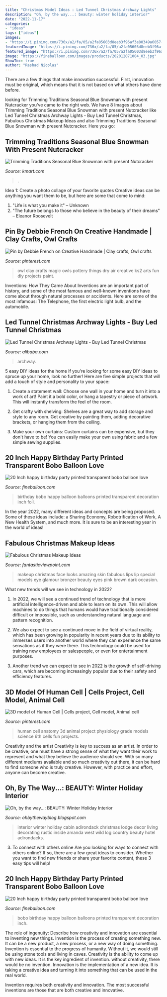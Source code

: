 ```yaml
---
title: "Christmas Model Ideas : Led Tunnel Christmas Archway Lights"
description: "Oh, by the way...: beauty: winter holiday interior"
date: "2022-11-17"
categories:
- "ideas"
tags: ["ideas"]
images:
- "https://i.pinimg.com/736x/a2/fa/05/a2fa05603d8eeb3f96af3e80349a6057--human-anatomy-physiology.jpg"
featuredImage: "https://i.pinimg.com/736x/a2/fa/05/a2fa05603d8eeb3f96af3e80349a6057--human-anatomy-physiology.jpg"
featured_image: "https://i.pinimg.com/736x/a2/fa/05/a2fa05603d8eeb3f96af3e80349a6057--human-anatomy-physiology.jpg"
image: "https://fineballoon.com/images/products/202012071004_03.jpg"
ShowToc: true
author: "Rashad Nicolas"
---
```



There are a few things that make innovation successful. First, innovation must be original, which means that it is not based on what others have done before.

	

		
looking for Trimming Traditions Seasonal Blue Snowman with present Nutcracker you've came to the right web. We have 8 Images about Trimming Traditions Seasonal Blue Snowman with present Nutcracker like Led Tunnel Christmas Archway Lights - Buy Led Tunnel Christmas, Fabulous Christmas Makeup Ideas and also Trimming Traditions Seasonal Blue Snowman with present Nutcracker. Here you go:
		
    
## Trimming Traditions Seasonal Blue Snowman With Present Nutcracker

<img loading=lazy src="https://c.shld.net/rpx/i/s/i/spin/10133090/prod_2307818512??hei=64&amp;wid=64&amp;qlt=50" onerror="this.onerror=null;this.src='https://tse3.mm.bing.net/th?id=OIP.VXHH82mwbUyxvntb1zoThQHaHa&amp;pid=15.1';" alt="Trimming Traditions Seasonal Blue Snowman with present Nutcracker">

_Source: kmart.com_

>. 

	

Idea 1: Create a photo collage of your favorite quotes
Creative ideas can be anything you want them to be, but here are some that come to mind: 

1. "Life is what you make it" – Unknown
2. "The future belongs to those who believe in the beauty of their dreams" – Eleanor Roosevelt

    
## Pin By Debbie French On Creative Handmade | Clay Crafts, Owl Crafts

<img loading=lazy src="https://i.pinimg.com/736x/37/57/81/375781e3b48971884a7898e2b6a75dcb--clay-owl-model-magic.jpg" onerror="this.onerror=null;this.src='https://tse4.mm.bing.net/th?id=OIP.Oq06oovRjkXTmeWG_OzvkgHaKr&amp;pid=15.1';" alt="Pin by Debbie French on Creative Handmade | Clay crafts, Owl crafts">

_Source: pinterest.com_

>owl clay crafts magic owls pottery things dry air creative ks2 arts fun diy projects paint. 

	

Inventions: How They Came About
Inventions are an important part of history, and some of the most famous and well-known inventions have come about through natural processes or accidents. Here are some of the most infamous: The Telephone, the first electric light bulb, and the automobile.

    
## Led Tunnel Christmas Archway Lights - Buy Led Tunnel Christmas

<img loading=lazy src="https://sc01.alicdn.com/kf/HTB1vqq7VY2pK1RjSZFsq6yNlXXaR/225928254/HTB1vqq7VY2pK1RjSZFsq6yNlXXaR.jpg" onerror="this.onerror=null;this.src='https://tse4.mm.bing.net/th?id=OIP.UuqyuuglEa6l2C51OIW9wgHaHI&amp;pid=15.1';" alt="Led Tunnel Christmas Archway Lights - Buy Led Tunnel Christmas">

_Source: alibaba.com_

>archway. 

	

5 easy DIY ideas for the home
If you're looking for some easy DIY ideas to spruce up your home, look no further! Here are five simple projects that will add a touch of style and personality to your space:
1. Create a statement wall: Choose one wall in your home and turn it into a work of art! Paint it a bold color, or hang a tapestry or piece of artwork. This will instantly transform the feel of the room.

2. Get crafty with shelving: Shelves are a great way to add storage and style to any room. Get creative by painting them, adding decorative brackets, or hanging them from the ceiling.

3. Make your own curtains: Custom curtains can be expensive, but they don't have to be! You can easily make your own using fabric and a few simple sewing supplies.


    
## 20 Inch Happy Birthday Party Printed Transparent Bobo Balloon Love

<img loading=lazy src="https://fineballoon.com/images/products/202012071004_03.jpg" onerror="this.onerror=null;this.src='https://tse1.mm.bing.net/th?id=OIP.0Z_7AV2O0BOXbAz3TZXa1wHaHa&amp;pid=15.1';" alt="20 Inch happy birthday party printed transparent bobo balloon love">

_Source: fineballoon.com_

>birthday bobo happy balloon balloons printed transparent decoration inch foil. 

	

In the year 2022, many different ideas and concepts are being proposed. Some of these ideas include: a Sharing Economy, Robotrification of Work, A New Health System, and much more. It is sure to be an interesting year in the world of ideas!

    
## Fabulous Christmas Makeup Ideas

<img loading=lazy src="http://www.fantasticviewpoint.com/wp-content/uploads/2013/11/Amazing-Christmas-Face-Make-Up-Ideas-Looks-2013-2014-10.jpg" onerror="this.onerror=null;this.src='https://tse1.mm.bing.net/th?id=OIP.X-LLV98NssjPu_Hq7rvMhwHaLK&amp;pid=15.1';" alt="Fabulous Christmas Makeup Ideas">

_Source: fantasticviewpoint.com_

>makeup christmas face looks amazing skin fabulous lips lip special models eye glamour bronzer beauty eyes pink brown dark occasion. 

	

What new trends will we see in technology in 2022?
1. In 2022, we will see a continued trend of technology that is more artificial intelligence-driven and able to learn on its own. This will allow machines to do things that humans would have traditionally considered difficult or impossible, such as understanding natural language and pattern recognition.
2. We also expect to see a continued move in the field of virtual reality, which has been growing in popularity in recent years due to its ability to immerses users into another world where they can experience the same sensations as if they were there. This technology could be used for training new employees or salespeople, or even for entertainment purposes.

3. Another trend we can expect to see in 2022 is the growth of self-driving cars, which are becoming increasingly popular due to their safety and efficiency features.

    
## 3D Model Of Human Cell | Cells Project, Cell Model, Animal Cell

<img loading=lazy src="https://i.pinimg.com/736x/a2/fa/05/a2fa05603d8eeb3f96af3e80349a6057--human-anatomy-physiology.jpg" onerror="this.onerror=null;this.src='https://tse1.mm.bing.net/th?id=OIP._akit7rVv-YjNsvlWlqLxwHaJ4&amp;pid=15.1';" alt="3D model of Human Cell | Cells project, Cell model, Animal cell">

_Source: pinterest.com_

>human cell anatomy 3d animal project physiology grade models science 6th cells fun projects. 

	

Creativity and the artist
Creativity is key to success as an artist. In order to be creative, one must have a strong sense of what they want their work to represent and what they believe the audience should see. With so many different mediums available and so much creativity out there, it can be hard to find someone who is truly creative. However, with practice and effort, anyone can become creative.

    
## Oh, By The Way...: BEAUTY: Winter Holiday Interior

<img loading=lazy src="http://2.bp.blogspot.com/-vnfbjWzaK3Q/TuRDt8-4T9I/AAAAAAAAH5w/RWM9dhvxmFM/s1600/amanda%2Bbrooks%2Badirondacks%2Bvogue%2B11.jpg" onerror="this.onerror=null;this.src='https://tse3.mm.bing.net/th?id=OIP.Rsy40sj_AMlX5PU87ewEogHaFC&amp;pid=15.1';" alt="Oh, by the way...: BEAUTY: Winter Holiday Interior">

_Source: ohbythewayblog.blogspot.com_

>interior winter holiday cabin adirondack christmas lodge decor living decorating rustic inside amanda west wild log country beauty hotel adirondacks. 

	

3. To connect with others online
Are you looking for ways to connect with others online? If so, there are a few great ideas to consider. Whether you want to find new friends or share your favorite content, these 3 easy tips will help!

    
## 20 Inch Happy Birthday Party Printed Transparent Bobo Balloon Love

<img loading=lazy src="https://fineballoon.com/images/products/202012071004_08.jpg" onerror="this.onerror=null;this.src='https://tse1.mm.bing.net/th?id=OIP.tSyUGvWJOU364-11hDTn4gHaHa&amp;pid=15.1';" alt="20 Inch happy birthday party printed transparent bobo balloon love">

_Source: fineballoon.com_

>bobo birthday happy balloon balloons printed transparent decoration inch. 

	

The role of ingenuity: Describe how creativity and innovation are essential to inventing new things.
Invention is the process of creating something new. It can be a new product, a new process, or a new way of doing something. Invention is essential to the progress of humanity. Without it, we would still be using stone tools and living in caves.
Creativity is the ability to come up with new ideas. It is the key ingredient of invention. without creativity, there would be no invention. Innovation is the implementation of a new idea. It is taking a creative idea and turning it into something that can be used in the real world.

Invention requires both creativity and innovation. The most successful inventions are those that are both creative and innovative.

